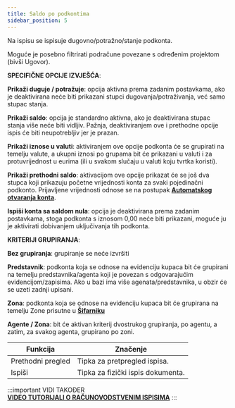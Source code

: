 ```yaml
---
title: Saldo po podkontima
sidebar_position: 5
---
```


Na ispisu se ispisuje dugovno/potražno/stanje podkonta.

Moguće je posebno filtrirati podračune povezane s određenim projektom (bivši Ugovor).

**SPECIFIČNE OPCIJE IZVJEŠĆA**:

**Prikaži duguje / potražuje**: opcija aktivna prema zadanim postavkama, ako je deaktivirana neće biti prikazani stupci dugovanja/potraživanja, već samo stupac stanja. 

**Prikaži saldo**: opcija je standardno aktivna, ako je deaktivirana stupac stanja više neće biti vidljiv. Pažnja, deaktiviranjem ove i prethodne opcije ispis će biti neupotrebljiv jer je prazan. 

**Prikaži iznose u valuti**: aktiviranjem ove opcije podkonta će se grupirati na temelju valute, a ukupni iznosi po grupama bit će prikazani u valuti i za protuvrijednost u eurima (ili u svakom slučaju u valuti koju tvrtka koristi).  

**Prikaži prethodni saldo**: aktivacijom ove opcije prikazat će se još dva stupca koji prikazuju početne vrijednosti konta za svaki pojedinačni podkonto. Prijavljene vrijednosti odnose se na postupak **[Automatskog otvaranja konta](/docs/finance-area/ledger-records/records/procedures/automatic-accounts-opening/search)**.


**Ispiši konta sa saldom nula**: opcija je deaktivirana prema zadanim postavkama, stoga podkonta s iznosom 0,00 neće biti prikazani, moguće ju je aktivirati dobivanjem uključivanja tih podkonta.  

**KRITERIJI GRUPIRANJA**:

**Bez grupiranja**: grupiranje se neće izvršiti  

**Predstavnik**: podkonta koja se odnose na evidenciju kupaca bit će grupirani na temelju predstavnika/agenta koji je povezan s odgovarajućim evidencijom/zapisima. Ako u bazi ima više agenata/predstavnika, u obzir će se uzeti zadnji upisani.  

**Zona**: podkonta koja se odnose na evidenciju kupaca bit će grupirana na temelju Zone prisutne u **[Šifarniku](/docs/erp-home/registers/contacts/create-new-contact/accounting-data/customer-vendors-data/delivery)**

**Agente / Zona**: bit će aktivan kriterij dvostrukog grupiranja, po agentu, a zatim, za svakog agenta, grupirano po zoni.  

| Funkcija | Značenje |
| --- | --- |
| Prethodni pregled | Tipka za pretpregled ispisa. |
| Ispiši | Tipka za fizički ispis dokumenta. |

:::important VIDI TAKOĐER  
[**VIDEO TUTORIJALI O RAČUNOVODSTVENIM ISPISIMA**](/docs/video/finance/intro)
:::


